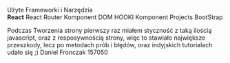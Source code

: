Użyte Frameworki i Narzędzia <br>
**React**
React Router
Komponent DOM
HOOKI
Komponent Projects
BootStrap

Podczas Tworzenia strony pierwszy raz miałem styczność z taką ilością javascript, oraz z resposywnością strony, więc to stawiało największe przeszkody, lecz po metodach prób i błędów, oraz indyjskich tutorialach udało się ;) 
Daniel Fronczak 157050
